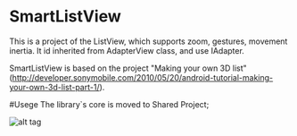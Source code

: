 # SmartListView
This is a project of the ListView, which supports zoom, gestures, movement inertia. It id inherited from AdapterView class, and use IAdapter.

SmartListView is based on the project "Making your own 3D list" (http://developer.sonymobile.com/2010/05/20/android-tutorial-making-your-own-3d-list-part-1/).

#Usege
The library`s core is moved to Shared Project;

![alt tag](https://github.com/lsgsk/SmartListView/blob/master/PreviewGifs/SmartListView.gif)

